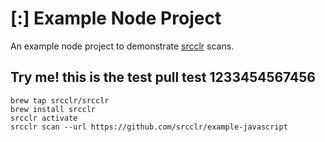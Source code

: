 # [:] Example Node Project

An example node project to demonstrate [srcclr](https://www.srcclr.com) scans.


## Try me! this is the test pull test 1233454567456


```
brew tap srcclr/srcclr
brew install srcclr
srcclr activate
srcclr scan --url https://github.com/srcclr/example-javascript
```
